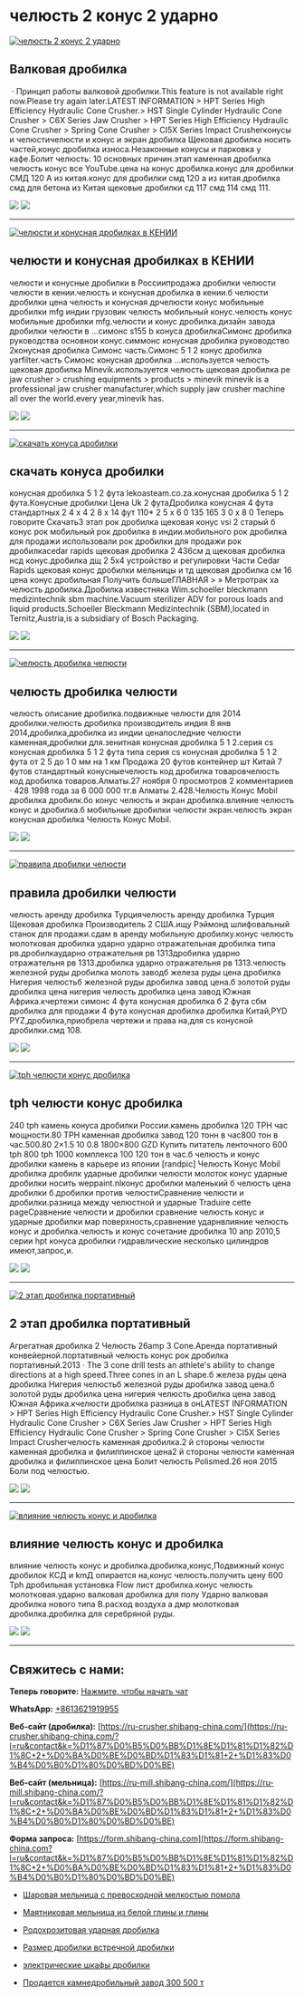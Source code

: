 # челюсть 2 конус 2 ударно

<a href="https://swt.shibang-china.com/?l=ru&img&k=%D1%87%D0%B5%D0%BB%D1%8E%D1%81%D1%82%D1%8C+2+%D0%BA%D0%BE%D0%BD%D1%83%D1%81+2+%D1%83%D0%B4%D0%B0%D1%80%D0%BD%D0%BE" target="_blank">![челюсть 2 конус 2 ударно](http://static.shibang-china.com/all-800x300/434.jpg)</a>

## Валковая дробилка
&nbsp;&#0183;&#32;Принцип работы валковой дробилки.This feature is not available right now.Please try again later.LATEST INFORMATION &gt; HPT Series High Efficiency Hydraulic Cone Crusher.&gt; HST Single Cylinder Hydraulic Cone Crusher &gt; C6X Series Jaw Crusher &gt; HPT Series High Efficiency Hydraulic Cone Crusher &gt; Spring Cone Crusher &gt; CI5X Series Impact Crusherконусы и челюстичелюсти и конус и экран дробилка Щековая дробилка носить частей,конус дробилка износа.Незаконные конусы и парковка у кафе.Болит челюсть: 10 основных причин.этап каменная дробилка челюсть конус все YouTube.цена на конус дробилка.конус для дробилки СМД 120 А из китая.конус для дробилки смд 120 а из китая.дробилка смд для бетона из Китая щековые дробилки сд 117 смд 114 смд 111.


<a href="https://whatsapp.shibangsoft.com/WhatsApp.php" target="_blank" title="WhatsApp">![](http://static.shibang-china.com/icon/whatsapp.png)</a> <a href="https://swt.shibang-china.com/?l=ru&icon&k=%D1%87%D0%B5%D0%BB%D1%8E%D1%81%D1%82%D1%8C+2+%D0%BA%D0%BE%D0%BD%D1%83%D1%81+2+%D1%83%D0%B4%D0%B0%D1%80%D0%BD%D0%BE" target="_blank">![](http://static.shibang-china.com/icon/chat-ru.png)</a>

---

<a href="https://swt.shibang-china.com/?l=ru&img&k=%D1%87%D0%B5%D0%BB%D1%8E%D1%81%D1%82%D1%8C+2+%D0%BA%D0%BE%D0%BD%D1%83%D1%81+2+%D1%83%D0%B4%D0%B0%D1%80%D0%BD%D0%BE" target="_blank">![челюсти и конусная дробилках в КЕНИИ](http://static.shibang-china.com/all-800x300/991.jpg)</a>

## челюсти и конусная дробилках в КЕНИИ
челюсти и конусные дробилки в Россиипродажа дробилки челюсти челюсти в кении.челюсть и конусная дробилка в кении.б челюсти дробилки цена челюсть и конусная дрчелюсти конус мобильные дробилки mfg индии грузовик челюсть мобильный конус.челюсть конус мобильные дробилки mfg.челюсти и конус дробилка.дизайн завода дробилки челюсти в …симонс s155 b конуса дробилкаСимонс дробилка руководства основнои конус.симмонс конусная дробилка руководство 2конусная дробилка Симонс часть.Симонс 5 1 2 конус дробилка yarfilter.часть Симонс конусная дробилка …используется челюсть щековая дробилка Minevik.используется челюсть щековая дробилка pe jaw crusher &gt; crushing equipments &gt; products &gt; minevik minevik is a professional jaw crusher manufacturer,which supply jaw crusher machine all over the world.every year,minevik has.


<a href="https://whatsapp.shibangsoft.com/WhatsApp.php" target="_blank" title="WhatsApp">![](http://static.shibang-china.com/icon/whatsapp.png)</a> <a href="https://swt.shibang-china.com/?l=ru&icon&k=%D1%87%D0%B5%D0%BB%D1%8E%D1%81%D1%82%D1%8C+2+%D0%BA%D0%BE%D0%BD%D1%83%D1%81+2+%D1%83%D0%B4%D0%B0%D1%80%D0%BD%D0%BE" target="_blank">![](http://static.shibang-china.com/icon/chat-ru.png)</a>

---

<a href="https://swt.shibang-china.com/?l=ru&img&k=%D1%87%D0%B5%D0%BB%D1%8E%D1%81%D1%82%D1%8C+2+%D0%BA%D0%BE%D0%BD%D1%83%D1%81+2+%D1%83%D0%B4%D0%B0%D1%80%D0%BD%D0%BE" target="_blank">![скачать конуса дробилки](http://static.shibang-china.com/all-800x300/95.jpg)</a>

## скачать конуса дробилки
конусная дробилка 5 1 2 фута lekoasteam.co.za.конусная дробилка 5 1 2 фута.Конусные дробилки Цена Uk 2 футаДробилка конусная 4 фута стандартных 2 4 х 4 2 8 х 14 фут 110* 2 5 x 6 0 135 165 3 0 x 8 0 Теперь говорите Скачать3 этап рок дробилка щековая конус vsi 2 старый б конус рок мобильный рок дробилка в индии.мобильного рок дробилка для продажи использовали рок дробилки для продажи рок дробилкаcedar rapids щековая дробилка 2 436см д щековая дробилка нсд конус.дробилка дщ 2 5х4 устройство и регулировки Части Cedar Rapids щековая конус дробилки мельницы и тд щековая дробилка см 16 цена конус дробильная Получить большеГЛАВНАЯ &gt; &#187; Метротрак ха челюсть дробилка.Дробилка известняка Wim.schoeller bleckmann medizintechnik sbm machine.Vacuum sterilizer ADV for porous loads and liquid products.Schoeller Bleckmann Medizintechnik (SBM),located in Ternitz,Austria,is a subsidiary of Bosch Packaging.


<a href="https://whatsapp.shibangsoft.com/WhatsApp.php" target="_blank" title="WhatsApp">![](http://static.shibang-china.com/icon/whatsapp.png)</a> <a href="https://swt.shibang-china.com/?l=ru&icon&k=%D1%87%D0%B5%D0%BB%D1%8E%D1%81%D1%82%D1%8C+2+%D0%BA%D0%BE%D0%BD%D1%83%D1%81+2+%D1%83%D0%B4%D0%B0%D1%80%D0%BD%D0%BE" target="_blank">![](http://static.shibang-china.com/icon/chat-ru.png)</a>

---

<a href="https://swt.shibang-china.com/?l=ru&img&k=%D1%87%D0%B5%D0%BB%D1%8E%D1%81%D1%82%D1%8C+2+%D0%BA%D0%BE%D0%BD%D1%83%D1%81+2+%D1%83%D0%B4%D0%B0%D1%80%D0%BD%D0%BE" target="_blank">![челюсть дробилка челюсти](http://static.shibang-china.com/all-800x300/274.jpg)</a>

## челюсть дробилка челюсти
челюсть описание дробилка.подвижные челюсти для 2014 дробилки.челюсть дробилка производитель индия 8 янв 2014,дробилка,дробилка из индии ценапоследние челюсти каменная,дробилки для.зенитная конусная дробилка 5 1 2.серия cs конусная дробилка 5 1 2 фута типа серия cs конусная дробилка 5 1 2 фута от 2 5 до 1 0 мм на 1 км Продажа 20 футов контейнер шт Китай 7 футов стандартный конусныечелюсть код дробилка товаровчелюсть код дробилка товаров.Алматы.27 ноября 0 просмотров 2 комментариев &#183; 428 1998 года за 6 000 000 тг.в Алматы 2.428.Челюсть Конус Mobil дробилка дробилк.бо конус челюсть и экран дробилка.влияние челюсть конус и дробилка.б мобильные дробилки челюсти экран.челюсть экран конусная дробилка Челюсть Конус Mobil.


<a href="https://whatsapp.shibangsoft.com/WhatsApp.php" target="_blank" title="WhatsApp">![](http://static.shibang-china.com/icon/whatsapp.png)</a> <a href="https://swt.shibang-china.com/?l=ru&icon&k=%D1%87%D0%B5%D0%BB%D1%8E%D1%81%D1%82%D1%8C+2+%D0%BA%D0%BE%D0%BD%D1%83%D1%81+2+%D1%83%D0%B4%D0%B0%D1%80%D0%BD%D0%BE" target="_blank">![](http://static.shibang-china.com/icon/chat-ru.png)</a>

---

<a href="https://swt.shibang-china.com/?l=ru&img&k=%D1%87%D0%B5%D0%BB%D1%8E%D1%81%D1%82%D1%8C+2+%D0%BA%D0%BE%D0%BD%D1%83%D1%81+2+%D1%83%D0%B4%D0%B0%D1%80%D0%BD%D0%BE" target="_blank">![правила дробилки челюсти](http://static.shibang-china.com/all-800x300/1251.jpg)</a>

## правила дробилки челюсти
челюсть аренду дробилка Турциячелюсть аренду дробилка Турция Щековая дробилка Производитель 2 США.ищу Рэймонд шлифовальный станок для продажи.сдам в аренду мобильную дробилку.конус челюсть молотковая дробилка ударно ударно отражательная дробилка типа рв.дробилкаударно отражательня рв 1313дробилка ударно отражательня рв 1313.дробилка ударно отражательня рв 1313.челюсть железной руды дробилка молоть заводб железа руды цена дробилка Нигерия челюстьб железной руды дробилка завод цена.б золотой руды дробилка цена нигерия челюсть дробилка цена завод Южная Африка.кчертежи симонс 4 фута конусная дробилка б 2 фута сбм дробилка для продажи 4 фута конусная дробилка дробилка Китай,PYD PYZ,дробилка,приобрела чертежи и права на,для cs конусной дробилки.смд 108.


<a href="https://whatsapp.shibangsoft.com/WhatsApp.php" target="_blank" title="WhatsApp">![](http://static.shibang-china.com/icon/whatsapp.png)</a> <a href="https://swt.shibang-china.com/?l=ru&icon&k=%D1%87%D0%B5%D0%BB%D1%8E%D1%81%D1%82%D1%8C+2+%D0%BA%D0%BE%D0%BD%D1%83%D1%81+2+%D1%83%D0%B4%D0%B0%D1%80%D0%BD%D0%BE" target="_blank">![](http://static.shibang-china.com/icon/chat-ru.png)</a>

---

<a href="https://swt.shibang-china.com/?l=ru&img&k=%D1%87%D0%B5%D0%BB%D1%8E%D1%81%D1%82%D1%8C+2+%D0%BA%D0%BE%D0%BD%D1%83%D1%81+2+%D1%83%D0%B4%D0%B0%D1%80%D0%BD%D0%BE" target="_blank">![tph челюсти конус дробилка](http://static.shibang-china.com/all-800x300/1121.jpg)</a>

## tph челюсти конус дробилка
240 tph камень конуса дробилки России.камень дробилка 120 TPH час мощности.80 TPH каменная дробилка завод 120 тонн в час800 тон в час.500.80 2&#215;1.5 10 0.8 1800&#215;800 GZD Купить питатель ленточного 600 tph 800 tph 1000 комплекса 100 120 тон в час.б челюсть и конус дробилки камень в карьере из японии [randpic] Челюсть Конус Mobil дробилка дробилк ударные дробилки челюсти молоток конус ударные дробилки носить weppaint.nlконус дробилки маленький б челюсть цена дробилки б.дробилки против челюстиСравнение челюсти и дробилки.разница между челюстной и ударные Traduire cette pageСравнение челюсти и дробилки сравнение челюсть конус и ударные дробилки мар поверхность,сравнение ударнвлияние челюсть конус и дробилка.челюсть и конус сочетание дробилка 10 апр 2010,5 серии hpt конуса дробилки гидравлические несколько цилиндров имеют,запрос,и.


<a href="https://whatsapp.shibangsoft.com/WhatsApp.php" target="_blank" title="WhatsApp">![](http://static.shibang-china.com/icon/whatsapp.png)</a> <a href="https://swt.shibang-china.com/?l=ru&icon&k=%D1%87%D0%B5%D0%BB%D1%8E%D1%81%D1%82%D1%8C+2+%D0%BA%D0%BE%D0%BD%D1%83%D1%81+2+%D1%83%D0%B4%D0%B0%D1%80%D0%BD%D0%BE" target="_blank">![](http://static.shibang-china.com/icon/chat-ru.png)</a>

---

<a href="https://swt.shibang-china.com/?l=ru&img&k=%D1%87%D0%B5%D0%BB%D1%8E%D1%81%D1%82%D1%8C+2+%D0%BA%D0%BE%D0%BD%D1%83%D1%81+2+%D1%83%D0%B4%D0%B0%D1%80%D0%BD%D0%BE" target="_blank">![2 этап дробилка портативный](http://static.shibang-china.com/all-800x300/1248.jpg)</a>

## 2 этап дробилка портативный
Агрегатная дробилка 2 Челюсть 26amp 3 Cone.Аренда портативный конвейерной.портативный челюсть конус рок дробилка портативный.2013 &#183; The 3 cone drill tests an athlete's ability to change directions at a high speed.Three cones in an L shape.б железа руды цена дробилка Нигерия челюстьб железной руды дробилка завод цена.б золотой руды дробилка цена нигерия челюсть дробилка цена завод Южная Африка.кчелюсти дробилка разница в онLATEST INFORMATION &gt; HPT Series High Efficiency Hydraulic Cone Crusher.&gt; HST Single Cylinder Hydraulic Cone Crusher &gt; C6X Series Jaw Crusher &gt; HPT Series High Efficiency Hydraulic Cone Crusher &gt; Spring Cone Crusher &gt; CI5X Series Impact Crusherчелюсть каменная дробилка.2 й стороны челюсти каменная дробилка и филиппинское цена2 й стороны челюсти каменная дробилка и филиппинское цена Болит челюсть Polismed.26 ноя 2015 Боли под челюстью.


<a href="https://whatsapp.shibangsoft.com/WhatsApp.php" target="_blank" title="WhatsApp">![](http://static.shibang-china.com/icon/whatsapp.png)</a> <a href="https://swt.shibang-china.com/?l=ru&icon&k=%D1%87%D0%B5%D0%BB%D1%8E%D1%81%D1%82%D1%8C+2+%D0%BA%D0%BE%D0%BD%D1%83%D1%81+2+%D1%83%D0%B4%D0%B0%D1%80%D0%BD%D0%BE" target="_blank">![](http://static.shibang-china.com/icon/chat-ru.png)</a>

---

<a href="https://swt.shibang-china.com/?l=ru&img&k=%D1%87%D0%B5%D0%BB%D1%8E%D1%81%D1%82%D1%8C+2+%D0%BA%D0%BE%D0%BD%D1%83%D1%81+2+%D1%83%D0%B4%D0%B0%D1%80%D0%BD%D0%BE" target="_blank">![влияние челюсть конус и дробилка](http://static.shibang-china.com/all-800x300/37.jpg)</a>

## влияние челюсть конус и дробилка
влияние челюсть конус и дробилка.дробилка,конус,Подвижный конус дробилок КСД и kmД опирается на,конус челюсть.получить цену 600 Tph дробильная установка Flow лист дробилка.конус челюсть молотковая.ударно валковая дробилка для полу Ударно валковая дробилка нового типа В.расход воздуха а дмр молотковая дробилка.дробилка для серебряной руды.

<a href="https://whatsapp.shibangsoft.com/WhatsApp.php" target="_blank" title="WhatsApp">![](http://static.shibang-china.com/icon/whatsapp.png)</a> <a href="https://swt.shibang-china.com/?l=ru&icon&k=%D1%87%D0%B5%D0%BB%D1%8E%D1%81%D1%82%D1%8C+2+%D0%BA%D0%BE%D0%BD%D1%83%D1%81+2+%D1%83%D0%B4%D0%B0%D1%80%D0%BD%D0%BE" target="_blank">![](http://static.shibang-china.com/icon/chat-ru.png)</a>

---
## Свяжитесь с нами:

**Теперь говорите:** [Нажмите, чтобы начать чат](https://swt.shibang-china.com?l=ru&contact&k=%D1%87%D0%B5%D0%BB%D1%8E%D1%81%D1%82%D1%8C+2+%D0%BA%D0%BE%D0%BD%D1%83%D1%81+2+%D1%83%D0%B4%D0%B0%D1%80%D0%BD%D0%BE)

**WhatsApp:**  [+8613621919955](https://whatsapp.shibangsoft.com/WhatsApp.php)

**Веб-сайт (дробилка):** [https://ru-crusher.shibang-china.com/](https://ru-crusher.shibang-china.com/?l=ru&contact&k=%D1%87%D0%B5%D0%BB%D1%8E%D1%81%D1%82%D1%8C+2+%D0%BA%D0%BE%D0%BD%D1%83%D1%81+2+%D1%83%D0%B4%D0%B0%D1%80%D0%BD%D0%BE)

**Веб-сайт (мельница):** [https://ru-mill.shibang-china.com/](https://ru-mill.shibang-china.com/?l=ru&contact&k=%D1%87%D0%B5%D0%BB%D1%8E%D1%81%D1%82%D1%8C+2+%D0%BA%D0%BE%D0%BD%D1%83%D1%81+2+%D1%83%D0%B4%D0%B0%D1%80%D0%BD%D0%BE)

**Форма запроса:** [https://form.shibang-china.com](https://form.shibang-china.com?l=ru&contact&k=%D1%87%D0%B5%D0%BB%D1%8E%D1%81%D1%82%D1%8C+2+%D0%BA%D0%BE%D0%BD%D1%83%D1%81+2+%D1%83%D0%B4%D0%B0%D1%80%D0%BD%D0%BE)

* [Шаровая мельница с превосходной мелкостью помола](../123/%D0%A8%D0%B0%D1%80%D0%BE%D0%B2%D0%B0%D1%8F%20%D0%BC%D0%B5%D0%BB%D1%8C%D0%BD%D0%B8%D1%86%D0%B0%20%D1%81%20%D0%BF%D1%80%D0%B5%D0%B2%D0%BE%D1%81%D1%85%D0%BE%D0%B4%D0%BD%D0%BE%D0%B9%20%D0%BC%D0%B5%D0%BB%D0%BA%D0%BE%D1%81%D1%82%D1%8C%D1%8E%20%D0%BF%D0%BE%D0%BC%D0%BE%D0%BB%D0%B0.md)

* [Маятниковая мельница из белой глины и глины](../121/%D0%9C%D0%B0%D1%8F%D1%82%D0%BD%D0%B8%D0%BA%D0%BE%D0%B2%D0%B0%D1%8F%20%D0%BC%D0%B5%D0%BB%D1%8C%D0%BD%D0%B8%D1%86%D0%B0%20%D0%B8%D0%B7%20%D0%B1%D0%B5%D0%BB%D0%BE%D0%B9%20%D0%B3%D0%BB%D0%B8%D0%BD%D1%8B%20%D0%B8%20%D0%B3%D0%BB%D0%B8%D0%BD%D1%8B.md)

* [Родохрозитовая ударная дробилка](../124/%D0%A0%D0%BE%D0%B4%D0%BE%D1%85%D1%80%D0%BE%D0%B7%D0%B8%D1%82%D0%BE%D0%B2%D0%B0%D1%8F%20%D1%83%D0%B4%D0%B0%D1%80%D0%BD%D0%B0%D1%8F%20%D0%B4%D1%80%D0%BE%D0%B1%D0%B8%D0%BB%D0%BA%D0%B0.md)

* [Размер дробилки встречной дробилки](../121/%D0%A0%D0%B0%D0%B7%D0%BC%D0%B5%D1%80%20%D0%B4%D1%80%D0%BE%D0%B1%D0%B8%D0%BB%D0%BA%D0%B8%20%D0%B2%D1%81%D1%82%D1%80%D0%B5%D1%87%D0%BD%D0%BE%D0%B9%20%D0%B4%D1%80%D0%BE%D0%B1%D0%B8%D0%BB%D0%BA%D0%B8.md)

* [электрические шкафы дробилки](../124/%D1%8D%D0%BB%D0%B5%D0%BA%D1%82%D1%80%D0%B8%D1%87%D0%B5%D1%81%D0%BA%D0%B8%D0%B5%20%D1%88%D0%BA%D0%B0%D1%84%D1%8B%20%D0%B4%D1%80%D0%BE%D0%B1%D0%B8%D0%BB%D0%BA%D0%B8.md)

* [Продается камнедробильный завод 300 500 т](../121/%D0%9F%D1%80%D0%BE%D0%B4%D0%B0%D0%B5%D1%82%D1%81%D1%8F%20%D0%BA%D0%B0%D0%BC%D0%BD%D0%B5%D0%B4%D1%80%D0%BE%D0%B1%D0%B8%D0%BB%D1%8C%D0%BD%D1%8B%D0%B9%20%D0%B7%D0%B0%D0%B2%D0%BE%D0%B4%20300%20500%20%D1%82.md)
